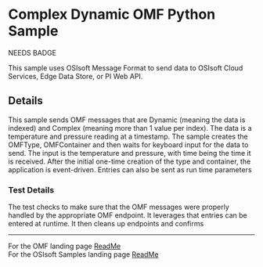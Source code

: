 # Complex Dynamic OMF Python Sample

NEEDS BADGE

This sample uses OSIsoft Message Format to send data to OSIsoft Cloud Services, Edge Data Store, or PI Web API. 

## Details

This sample sends OMF messages that are Dynamic (meaning the data is indexed) and Complex (meaning more than 1 value per index).  The data is a temperature and pressure reading at a timestamp.  The sample creates the OMFType, OMFContainer and then waits for keyboard input for the data to send.  The input is the temperature and pressure, with time being the time it is received.  After the initial one-time creation of the type and container, the application is event-driven.  Entries can also be sent as run time parameters

### Test Details

The test checks to make sure that the OMF messages were properly handled by the appropriate OMF endpoint.  It leverages that entries can be entered at runtime.  It then cleans up endpoints and confirms 

---
 
For the OMF landing page [ReadMe](../../../)  
For the OSIsoft Samples landing page [ReadMe](https://github.com/osisoft/OSI-Samples)